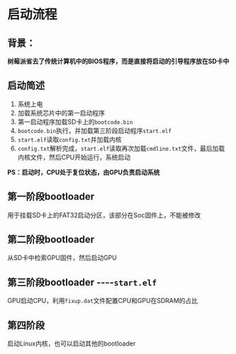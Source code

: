 # 启动流程

## 背景：

**树莓派省去了传统计算机中的BIOS程序，而是直接将启动的引导程序放在SD卡中**

## 启动简述

1. 系统上电
2. 加载系统芯片中的第一启动程序
3. 第一启动程序加载SD卡上的`bootcode.bin`
4. `bootcode.bin`执行，并加载第三阶段启动程序`start.elf`
5. `start.elf`读取`config.txt`并加载内核
6. `config.txt`解析完成，`start.elf`读取再次加载`cmdline.txt`文件，最后加载内核文件，然后CPU开始运行，系统启动

**PS：启动时，CPU处于复位状态，由GPU负责启动系统**

## 第一阶段bootloader

用于挂载SD卡上的FAT32启动分区，该部分在Soc固件上，不能被修改

## 第二阶段bootloader

从SD卡中检索GPU固件，然后启动GPU

## 第三阶段bootloader ----`start.elf`

GPU启动CPU，利用`fixup.dat`文件配置CPU和GPU在SDRAM的占比

## 第四阶段

启动Linux内核，也可以启动其他的bootloader

